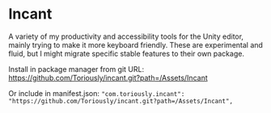 # Incant
A variety of my productivity and accessibility tools for the Unity editor, mainly trying to make it more keyboard friendly.
These are experimental and fluid, but I might migrate specific stable features to their own package.

Install in package manager from git URL:
https://github.com/Toriously/incant.git?path=/Assets/Incant

Or include in manifest.json:
```"com.toriously.incant": "https://github.com/Toriously/incant.git?path=/Assets/Incant",```